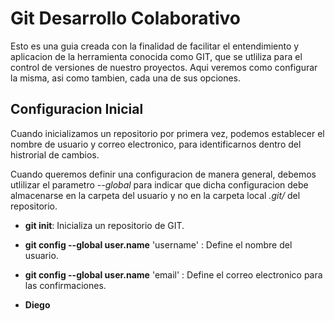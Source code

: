 # Git Desarrollo Colaborativo

Esto es una guia creada con la finalidad de facilitar el entendimiento y aplicacion de la herramienta conocida como GIT, que se utliliza para el control de versiones de nuestro proyectos. Aqui veremos como configurar la misma, asi como tambien, cada una de sus opciones.

## Configuracion Inicial

Cuando inicializamos un repositorio por primera vez, podemos establecer el nombre de usuario y correo electronico, para identificarnos dentro del histrorial de cambios. 

Cuando queremos definir una configuracion de manera general, debemos utlilizar el parametro *--global* para indicar que dicha configuracion debe almacenarse en la carpeta del usuario y no en la carpeta local *.git/* del repositorio.

* **git init**: Inicializa un repositorio de GIT.
* **git config --global user.name** 'username' : Define el nombre del usuario.
* **git config --global user.name** 'email' : Define el correo electronico para las confirmaciones.


* **Diego**